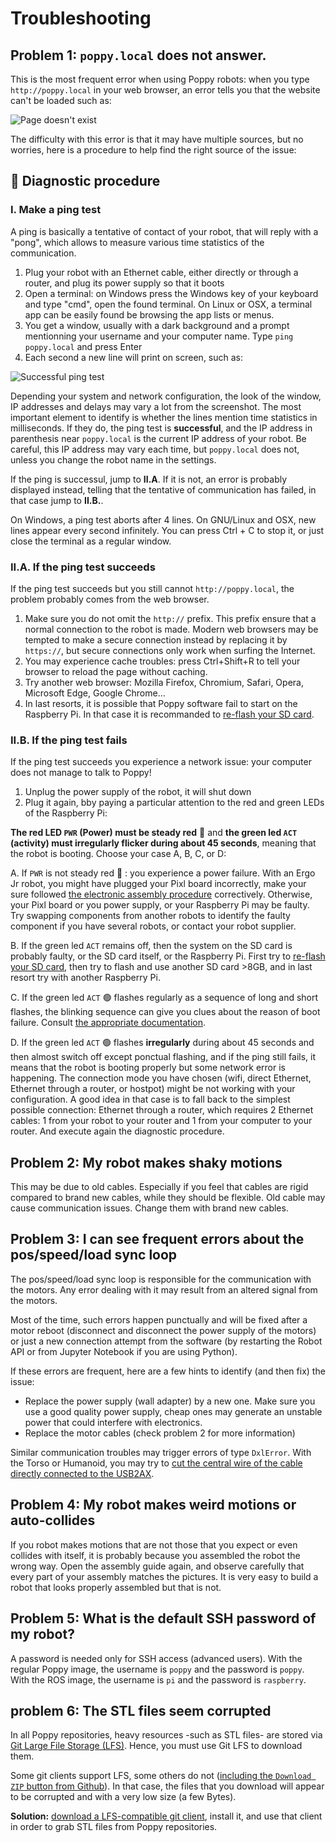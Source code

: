 # Troubleshooting

## Problem 1: `poppy.local` does not answer.

This is the most frequent error when using Poppy robots: when you type `http://poppy.local` in your web browser, an error tells you that the website can't be loaded such as:

![Page doesn't exist](../assembly-guides/ergo-jr/img/IHM/webpage_not_available.jpg)

The difficulty with this error is that it may have multiple sources, but no worries, here is a procedure to help find the right source of the issue:

## 🔧 Diagnostic procedure

### I. Make a ping test
A ping is basically a tentative of contact of your robot, that will reply with a "pong", which allows to measure various time statistics of the communication.

1. Plug your robot with an Ethernet cable, either directly or through a router, and plug its power supply so that it boots 
2. Open a terminal: on Windows press the Windows key of your keyboard and type "cmd", open the found terminal. On Linux or OSX, a terminal app can be easily found be browsing the app lists or menus. 
3. You get a window, usually with a dark background and a prompt mentionning your username and your computer name. Type `ping poppy.local` and press Enter
4. Each second a new line will print on screen, such as:

![Successful ping test](/img/ping.png)

Depending your system and network configuration, the look of the window, IP addresses and delays may vary a lot from the screenshot. The most important element to identify is whether the lines mention time statistics in milliseconds. If they do, the ping test is **successful**, and the IP address in parenthesis near `poppy.local` is the current IP address of your robot. Be careful, this IP address may vary each time, but `poppy.local` does not, unless you change the robot name in the settings.

If the ping is successul, jump to **II.A**. If it is not, an error is probably displayed instead, telling that the tentative of communication has failed, in that case jump to **II.B.**.

On Windows, a ping test aborts after 4 lines. On GNU/Linux and OSX, new lines appear every second infinitely. You can press Ctrl + C to stop it, or just close the terminal as a regular window.

### II.A. If the ping test succeeds

If the ping test succeeds but you still cannot `http://poppy.local`, the problem probably comes from the web browser.

1. Make sure you do not omit the `http://` prefix. This prefix ensure that a normal connection to the robot is made. Modern web browsers may be tempted to make a secure connection instead by replacing it by `https://`, but secure connections only work when surfing the Internet.
2. You may experience cache troubles: press Ctrl+Shift+R to tell your browser to reload the page without caching.
3. Try another web browser: Mozilla Firefox, Chromium, Safari, Opera, Microsoft Edge, Google Chrome...
4. In last resorts, it is possible that Poppy software fail to start on the Raspberry Pi. In that case it is recommanded to [re-flash your SD card](../installation/burn-an-image-file.md).

### II.B. If the ping test fails

If the ping test succeeds you experience a network issue: your computer does not manage to talk to Poppy!
1. Unplug the power supply of the robot, it will shut down
2. Plug it again, bby paying a particular attention to the red and green LEDs of the Raspberry Pi:

**The red LED `PWR` (Power) must be steady red** 🔴 and **the green led `ACT` (activity) must irregularly flicker during about 45 seconds**, meaning that the robot is booting. Choose your case A, B, C, or D:

A. If `PWR` is not steady red 🔴 : you experience a power failure. With an Ergo Jr robot, you might have plugged your Pixl board incorrectly, make your sure followed [the electronic assembly procedure](../assembly-guides/ergo-jr/electronic-assembly.md) correctively. Otherwise, your Pixl board or you power supply, or your Raspberry Pi may be faulty. Try swapping components from another robots to identify the faulty component if you have several robots, or contact your robot supplier.

B. If the green led `ACT` remains off, then the system on the SD card is probably faulty, or the SD card itself, or the Raspberry Pi. First try to [re-flash your SD card](../installation/burn-an-image-file.md), then try to flash and use another SD card >8GB, and in last resort try with another Raspberry Pi.

C. If the green led `ACT` 🟢 flashes regularly as a sequence of long and short flashes, the blinking sequence can give you clues about the reason of boot failure. Consult [the appropriate documentation](https://www.raspberrypi.org/documentation/configuration/led_blink_warnings.md). 

D. If the green led `ACT` 🟢 flashes **irregularly** during about 45 seconds and then almost switch off except ponctual flashing, and if the ping still fails, it means that the robot is booting properly but some network error is happening. The connection mode you have chosen (wifi, direct Ethernet, Ethernet through a router, or hostpot) might be not working with your configuration. A good idea in that case is to fall back to the simplest possible connection: Ethernet through a router, which requires 2 Ethernet cables: 1 from your robot to your router and 1 from your computer to your router. And execute again the diagnostic procedure.

## Problem 2: My robot makes shaky motions

This may be due to old cables. Especially if you feel that cables are rigid compared to brand new cables, while they should be flexible. Old cable may cause communication issues. Change them with brand new cables.

## Problem 3: I can see frequent errors about the pos/speed/load sync loop

The pos/speed/load sync loop is responsible for the communication with the motors. Any error dealing with it may result from an altered signal from the motors.

Most of the time, such errors happen punctually and will be fixed after a motor reboot (disconnect and disconnect the power supply of the motors) or just a new connection attempt from the software (by restarting the Robot API or from Jupyter Notebook if you are using Python).

If these errors are frequent, here are a few hints to identify (and then fix) the issue:
* Replace the power supply (wall adapter) by a new one. Make sure you use a good quality power supply, cheap ones may generate an unstable power that could interfere with electronics.
* Replace the motor cables (check problem 2 for more information) 

Similar communication troubles may trigger errors of type `DxlError`. With the Torso or Humanoid, you may try to [cut the central wire of the cable directly connected to the USB2AX](../assembly-guides/poppy-humanoid/warnings.html#warning-5-your-robot-is-sensitive-to-interferences).

## Problem 4: My robot makes weird motions or auto-collides

If you robot makes motions that are not those that you expect or even collides with itself, it is probably because you assembled the robot the wrong way. Open the assembly guide again, and observe carefully that every part of your assembly matches the pictures. It is very easy to build a robot that looks properly assembled but that is not.

## Problem 5: What is the default SSH password of my robot?

A password is needed only for SSH access (advanced users). With the regular Poppy image, the username is `poppy` and the password is `poppy`. With the ROS image, the username is  `pi` and the password is `raspberry`.

## problem 6: The STL files seem corrupted

In all Poppy repositories, heavy resources -such as STL files- are stored via [Git Large File Storage (LFS)](https://git-lfs.github.com/). Hence, you must use Git LFS to download them.

Some git clients support LFS, some others do not ([including the `Download ZIP` button from Github](https://github.com/git-lfs/git-lfs/issues/903)). In that case, the files that you download will appear to be corrupted and with a very low size (a few Bytes).

**Solution:** [download a LFS-compatible git client](https://github.com/git-lfs/git-lfs/releases/latest), install it, and use that client in order to grab STL files from Poppy repositories.
